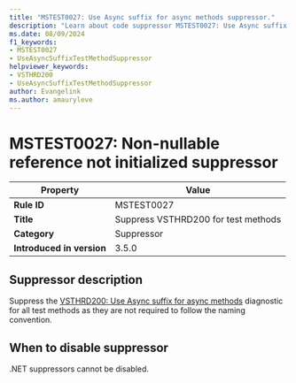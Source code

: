 ```yaml
---
title: "MSTEST0027: Use Async suffix for async methods suppressor."
description: "Learn about code suppressor MSTEST0027: Use Async suffix for async methods suppressor."
ms.date: 08/09/2024
f1_keywords:
- MSTEST0027
- UseAsyncSuffixTestMethodSuppressor
helpviewer_keywords:
- VSTHRD200
- UseAsyncSuffixTestMethodSuppressor
author: Evangelink
ms.author: amauryleve
---
```

# MSTEST0027: Non-nullable reference not initialized suppressor

| Property                            | Value                                    |
|-------------------------------------|------------------------------------------|
| **Rule ID**                         | MSTEST0027                               |
| **Title**                           | Suppress VSTHRD200 for test methods      |
| **Category**                        | Suppressor                               |
| **Introduced in version**           | 3.5.0                                    |

## Suppressor description

Suppress the [VSTHRD200: Use Async suffix for async methods](https://github.com/microsoft/vs-threading/blob/main/doc/analyzers/VSTHRD200.md) diagnostic for all test methods as they are not required to follow the naming convention.

## When to disable suppressor

.NET suppressors cannot be disabled.
